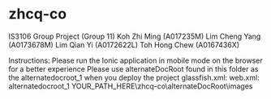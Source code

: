 # zhcq-co

IS3106 Group Project (Group 11)
    Koh Zhi Ming (A017235M)
    Lim Cheng Yang (A0173678M)
    Lim Qian Yi (A0172622L)
    Toh Hong Chew (A0167436X)



Instructions:
    Please run the Ionic application in mobile mode on the browser for a better experience
    Please use alternateDocRoot found in this folder as the alternatedocroot_1 when you deploy the project
        glassfish.xml:
            <property name="alternatedocroot_1" value="from=/images/* dir=YOUR_PATH_HERE\zhcq-co\alternateDocRoot"/>
        web.xml:
            <context-param>
                <param-name>alternatedocroot_1</param-name>
                <param-value>YOUR_PATH_HERE\zhcq-co\alternateDocRoot\images</param-value>
            </context-param>
            
    

